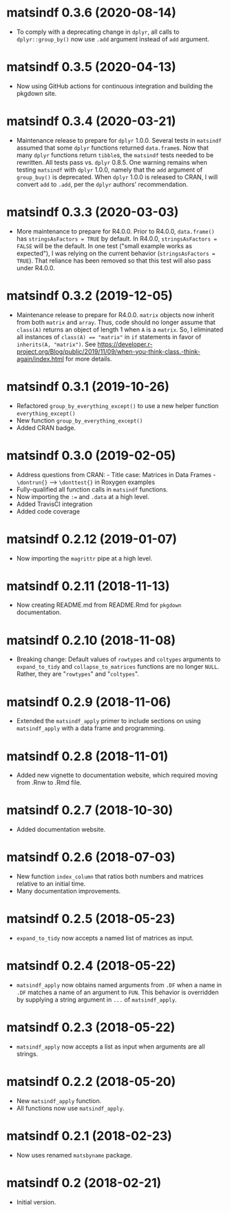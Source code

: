 # matsindf 0.3.6 (2020-08-14)

* To comply with a deprecating change in `dplyr`, 
  all calls to `dplyr::group_by()` now use `.add` argument
  instead of `add` argument.


# matsindf 0.3.5 (2020-04-13)

* Now using GitHub actions for continuous integration
  and building the pkgdown site.


# matsindf 0.3.4 (2020-03-21)

* Maintenance release to prepare for `dplyr` 1.0.0.
  Several tests in `matsindf` assumed that some `dplyr` functions returned 
  `data.frame`s.
  Now that many `dplyr` functions return `tibble`s, the `matsindf` tests needed to be rewritten.
  All tests pass vs. `dplyr` 0.8.5.
  One warning remains when testing `matsindf` with `dplyr` 1.0.0,
  namely that the `add` argument of `group_buy()` is deprecated.
  When `dplyr` 1.0.0 is released to CRAN, 
  I will convert `add` to `.add`, per the `dplyr` authors' recommendation.


# matsindf 0.3.3 (2020-03-03)

* More maintenance to prepare for R4.0.0.
  Prior to R4.0.0, `data.frame()` has `stringsAsFactors = TRUE` by default.
  In R4.0.0, `stringsAsFactors = FALSE` will be the default.
  In one test ("small example works as expected"), 
  I was relying on the current behavior (`stringsAsFactors = TRUE`).
  That reliance has been removed so that this test will also pass under R4.0.0.


# matsindf 0.3.2 (2019-12-05)

* Maintenance release to prepare for R4.0.0.
  `matrix` objects now inherit from both `matrix` and `array`.
  Thus, code should no longer assume that `class(A)` returns an object of length 1 when `A` is a `matrix`.
  So, I eliminated all instances of `class(A) == "matrix"` in `if` statements
  in favor of `inherits(A, "matrix")`.
  See https://developer.r-project.org/Blog/public/2019/11/09/when-you-think-class.-think-again/index.html
  for more details.


# matsindf 0.3.1 (2019-10-26)

* Refactored `group_by_everything_except()` to use a new helper function `everything_except()`
* New function `group_by_everything_except()`
* Added CRAN badge.


# matsindf 0.3.0 (2019-02-05)

* Address questions from CRAN: 
      - Title case: Matrices in Data Frames
      - `\dontrun{}` --> `\donttest{}` in Roxygen examples 
* Fully-qualified all function calls in `matsindf` functions.
* Now importing the `:=` and `.data` at a high level.
* Added TravisCI integration
* Added code coverage


# matsindf 0.2.12 (2019-01-07)

* Now importing the `magrittr` pipe at a high level.


# matsindf 0.2.11 (2018-11-13)

* Now creating README.md from README.Rmd for `pkgdown` documentation.


# matsindf 0.2.10 (2018-11-08)

* Breaking change: Default values of `rowtypes` and `coltypes` arguments to 
  `expand_to_tidy` and `collapse_to_matrices` functions are no longer `NULL`.
  Rather, they are "`rowtypes`" and "`coltypes`".


# matsindf 0.2.9 (2018-11-06)

* Extended the `matsindf_apply` primer to include sections on using `matsindf_apply` with a data frame and programming.


# matsindf 0.2.8 (2018-11-01)

* Added new vignette to documentation website, 
  which required moving from .Rnw to .Rmd file.


# matsindf 0.2.7 (2018-10-30)

* Added documentation website.


# matsindf 0.2.6 (2018-07-03)

* New function `index_column` that ratios both numbers and matrices relative to an initial time.
* Many documentation improvements.


# matsindf 0.2.5 (2018-05-23)

* `expand_to_tidy` now accepts a named list of matrices as input.


# matsindf 0.2.4 (2018-05-22)

* `matsindf_apply` now obtains named arguments from `.DF` 
  when a name in `.DF` matches a name of an argument to `FUN`.
  This behavior is overridden by supplying a string argument in `...` 
  of `matsindf_apply`.


# matsindf 0.2.3 (2018-05-22)

* `matsindf_apply` now accepts a list as input when arguments are all strings.


# matsindf 0.2.2 (2018-05-20)

* New `matsindf_apply` function.
* All functions now use `matsindf_apply`.


# matsindf 0.2.1 (2018-02-23)

* Now uses renamed `matsbyname` package.


# matsindf 0.2 (2018-02-21)

* Initial version.
